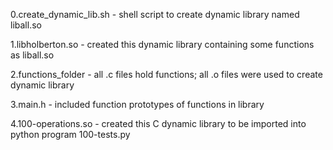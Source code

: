 0.create_dynamic_lib.sh - shell script to create dynamic library named liball.so

1.libholberton.so - created this dynamic library containing some functions as liball.so

2.functions_folder - all .c files hold functions; all .o files were used to create dynamic library

3.main.h - included function prototypes of functions in library

4.100-operations.so - created this C dynamic library to be imported into python program 100-tests.py
